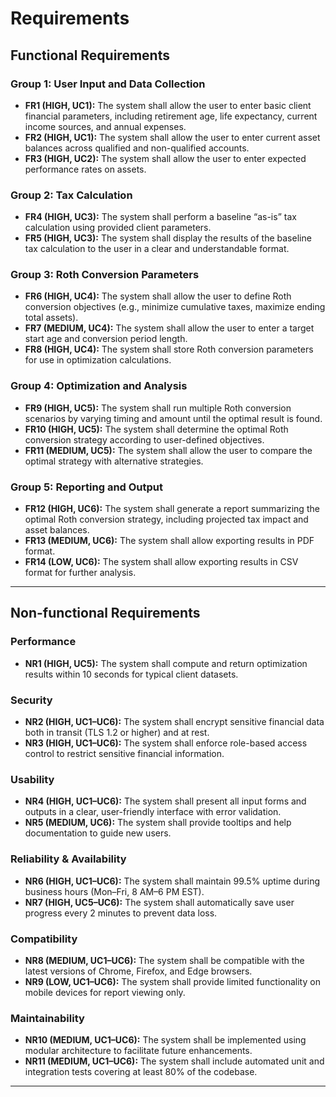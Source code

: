 # Requirements

## Functional Requirements

### Group 1: User Input and Data Collection
- **FR1 (HIGH, UC1):** The system shall allow the user to enter basic client financial parameters, including retirement age, life expectancy, current income sources, and annual expenses.  
- **FR2 (HIGH, UC1):** The system shall allow the user to enter current asset balances across qualified and non-qualified accounts.  
- **FR3 (HIGH, UC2):** The system shall allow the user to enter expected performance rates on assets.  

### Group 2: Tax Calculation
- **FR4 (HIGH, UC3):** The system shall perform a baseline “as-is” tax calculation using provided client parameters.  
- **FR5 (HIGH, UC3):** The system shall display the results of the baseline tax calculation to the user in a clear and understandable format.  

### Group 3: Roth Conversion Parameters
- **FR6 (HIGH, UC4):** The system shall allow the user to define Roth conversion objectives (e.g., minimize cumulative taxes, maximize ending total assets).  
- **FR7 (MEDIUM, UC4):** The system shall allow the user to enter a target start age and conversion period length.  
- **FR8 (HIGH, UC4):** The system shall store Roth conversion parameters for use in optimization calculations.  

### Group 4: Optimization and Analysis
- **FR9 (HIGH, UC5):** The system shall run multiple Roth conversion scenarios by varying timing and amount until the optimal result is found.  
- **FR10 (HIGH, UC5):** The system shall determine the optimal Roth conversion strategy according to user-defined objectives.  
- **FR11 (MEDIUM, UC5):** The system shall allow the user to compare the optimal strategy with alternative strategies.  

### Group 5: Reporting and Output
- **FR12 (HIGH, UC6):** The system shall generate a report summarizing the optimal Roth conversion strategy, including projected tax impact and asset balances.  
- **FR13 (MEDIUM, UC6):** The system shall allow exporting results in PDF format.  
- **FR14 (LOW, UC6):** The system shall allow exporting results in CSV format for further analysis.  

---

## Non-functional Requirements

### Performance
- **NR1 (HIGH, UC5):** The system shall compute and return optimization results within 10 seconds for typical client datasets.  

### Security
- **NR2 (HIGH, UC1–UC6):** The system shall encrypt sensitive financial data both in transit (TLS 1.2 or higher) and at rest.  
- **NR3 (HIGH, UC1–UC6):** The system shall enforce role-based access control to restrict sensitive financial information.  

### Usability
- **NR4 (HIGH, UC1–UC6):** The system shall present all input forms and outputs in a clear, user-friendly interface with error validation.  
- **NR5 (MEDIUM, UC6):** The system shall provide tooltips and help documentation to guide new users.  

### Reliability & Availability
- **NR6 (HIGH, UC1–UC6):** The system shall maintain 99.5% uptime during business hours (Mon–Fri, 8 AM–6 PM EST).  
- **NR7 (HIGH, UC5–UC6):** The system shall automatically save user progress every 2 minutes to prevent data loss.  

### Compatibility
- **NR8 (MEDIUM, UC1–UC6):** The system shall be compatible with the latest versions of Chrome, Firefox, and Edge browsers.  
- **NR9 (LOW, UC1–UC6):** The system shall provide limited functionality on mobile devices for report viewing only.  

### Maintainability
- **NR10 (MEDIUM, UC1–UC6):** The system shall be implemented using modular architecture to facilitate future enhancements.  
- **NR11 (MEDIUM, UC1–UC6):** The system shall include automated unit and integration tests covering at least 80% of the codebase.  

---
